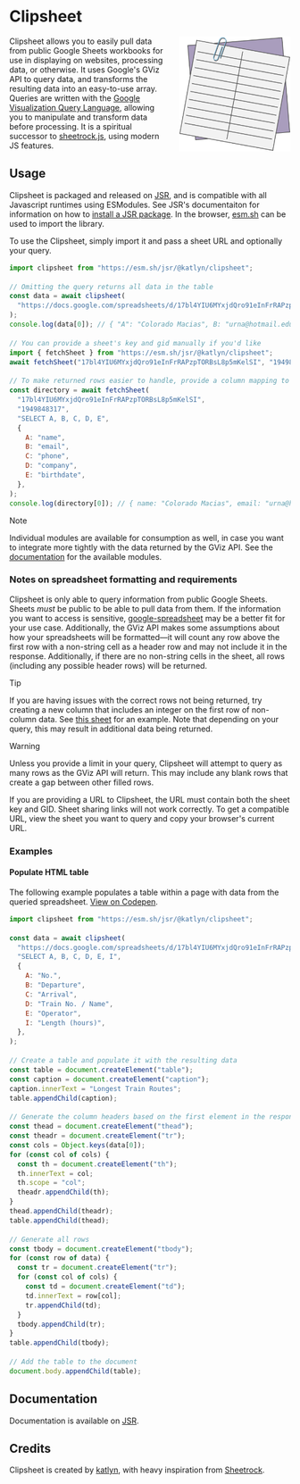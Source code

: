 # Clipsheet

<img alt="Clipsheet logo" src="./media/clipsheet.png" style="float:right; width: 200px; margin-left: 25px;"/>

Clipsheet allows you to easily pull data from public Google Sheets workbooks for use in displaying on websites,
processing data, or otherwise. It uses Google's GViz API to query data, and transforms the resulting data into an
easy-to-use array. Queries are written with the [Google Visualization Query Language][gql], allowing you to manipulate
and transform data before processing. It is a spiritual successor to [sheetrock.js][sheetrock], using modern JS
features.

## Usage

Clipsheet is packaged and released on [JSR](https://jsr.io/), and is compatible with all Javascript runtimes using
ESModules. See JSR's documentaiton for information on how to
[install a JSR package](https://jsr.io/docs/using-packages). In the browser, [esm.sh](https://esm.sh/) can be used to
import the library.

To use the Clipsheet, simply import it and pass a sheet URL and optionally your query.

```js
import clipsheet from "https://esm.sh/jsr/@katlyn/clipsheet";

// Omitting the query returns all data in the table
const data = await clipsheet(
  "https://docs.google.com/spreadsheets/d/17bl4YIU6MYxjdQro91eInFrRAPzpTORBsL8p5mKelSI/edit?gid=1949848317#gid=1949848317",
);
console.log(data[0]); // { "A": "Colorado Macias", B: "urna@hotmail.edu", ...}

// You can provide a sheet's key and gid manually if you'd like
import { fetchSheet } from "https://esm.sh/jsr/@katlyn/clipsheet";
await fetchSheet("17bl4YIU6MYxjdQro91eInFrRAPzpTORBsL8p5mKelSI", "1949848317");

// To make returned rows easier to handle, provide a column mapping to use nicer keys
const directory = await fetchSheet(
  "17bl4YIU6MYxjdQro91eInFrRAPzpTORBsL8p5mKelSI",
  "1949848317",
  "SELECT A, B, C, D, E",
  {
    A: "name",
    B: "email",
    C: "phone",
    D: "company",
    E: "birthdate",
  },
);
console.log(directory[0]); // { name: "Colorado Macias", email: "urna@hotmail.edu", ... }
```
> [!NOTE]
> Individual modules are available for consumption as well, in case you want to integrate more tightly with the data
> returned by the GViz API. See the [documentation][documentation] for the available modules.

### Notes on spreadsheet formatting and requirements

Clipsheet is only able to query information from public Google Sheets. Sheets _must_ be public to be able to
pull data from them. If the information you want to access is sensitive,
[google-spreadsheet](https://www.npmjs.com/package/google-spreadsheet) may be a better fit for your use case.
Additionally, the GViz API makes some assumptions about how your spreadsheets will be formatted—it will count any row
above the first row with a non-string cell as a header row and may not include it in the response. Additionally,
if there are no non-string cells in the sheet, all rows (including any possible header rows) will be returned.

> [!TIP]
> If you are having issues with the correct rows not being returned, try creating a new column that includes an integer
> on the first row of non-column data. See
> [this sheet](https://docs.google.com/spreadsheets/d/17bl4YIU6MYxjdQro91eInFrRAPzpTORBsL8p5mKelSI/edit?gid=1236731650#gid=1236731650)
> for an example. Note that depending on your query, this may result in additional data being returned.

> [!WARNING]
> Unless you provide a limit in your query, Clipsheet will attempt to query as many rows as the GViz API will return.
> This may include any blank rows that create a gap between other filled rows.

If you are providing a URL to Clipsheet, the URL must contain both the sheet key and GID. Sheet sharing links will not
work correctly. To get a compatible URL, view the sheet you want to query and copy your browser's current URL.

### Examples

#### Populate HTML table

The following example populates a table within a page with data from the queried spreadsheet.
[View on Codepen](https://codepen.io/katlyn/pen/KKLvEdj?editors=0010).

```js
import clipsheet from "https://esm.sh/jsr/@katlyn/clipsheet";

const data = await clipsheet(
  "https://docs.google.com/spreadsheets/d/17bl4YIU6MYxjdQro91eInFrRAPzpTORBsL8p5mKelSI/edit#gid=933278534",
  "SELECT A, B, C, D, E, I",
  {
    A: "No.",
    B: "Departure",
    C: "Arrival",
    D: "Train No. / Name",
    E: "Operator",
    I: "Length (hours)",
  },
);

// Create a table and populate it with the resulting data
const table = document.createElement("table");
const caption = document.createElement("caption");
caption.innerText = "Longest Train Routes";
table.appendChild(caption);

// Generate the column headers based on the first element in the response
const thead = document.createElement("thead");
const theadr = document.createElement("tr");
const cols = Object.keys(data[0]);
for (const col of cols) {
  const th = document.createElement("th");
  th.innerText = col;
  th.scope = "col";
  theadr.appendChild(th);
}
thead.appendChild(theadr);
table.appendChild(thead);

// Generate all rows
const tbody = document.createElement("tbody");
for (const row of data) {
  const tr = document.createElement("tr");
  for (const col of cols) {
    const td = document.createElement("td");
    td.innerText = row[col];
    tr.appendChild(td);
  }
  tbody.appendChild(tr);
}
table.appendChild(tbody);

// Add the table to the document
document.body.appendChild(table);
```

## Documentation

Documentation is available on [JSR][documentation].

## Credits

Clipsheet is created by [katlyn](https://katlyn.dev/), with heavy inspiration from [Sheetrock][sheetrock].

<!-- Reference links -->

[documentation]: https://jsr.io/@katlyn/clipsheet/doc
[gql]: https://developers.google.com/chart/interactive/docs/querylanguage
[sheetrock]: https://chriszarate.github.io/sheetrock/
